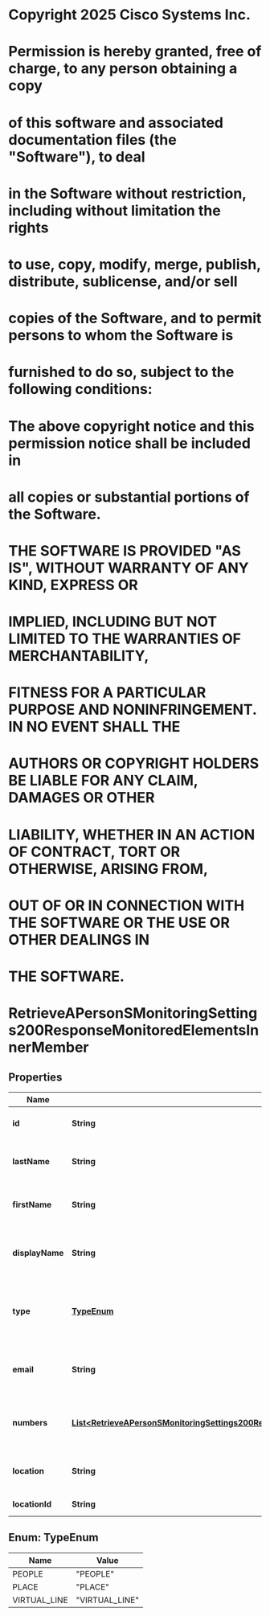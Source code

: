 <!--  Copyright 2025 Cisco Systems Inc.

Permission is hereby granted, free of charge, to any person obtaining a copy
of this software and associated documentation files (the "Software"), to deal
in the Software without restriction, including without limitation the rights
to use, copy, modify, merge, publish, distribute, sublicense, and/or sell
copies of the Software, and to permit persons to whom the Software is
furnished to do so, subject to the following conditions:

The above copyright notice and this permission notice shall be included in
all copies or substantial portions of the Software.

THE SOFTWARE IS PROVIDED "AS IS", WITHOUT WARRANTY OF ANY KIND, EXPRESS OR
IMPLIED, INCLUDING BUT NOT LIMITED TO THE WARRANTIES OF MERCHANTABILITY,
FITNESS FOR A PARTICULAR PURPOSE AND NONINFRINGEMENT. IN NO EVENT SHALL THE
AUTHORS OR COPYRIGHT HOLDERS BE LIABLE FOR ANY CLAIM, DAMAGES OR OTHER
LIABILITY, WHETHER IN AN ACTION OF CONTRACT, TORT OR OTHERWISE, ARISING FROM,
OUT OF OR IN CONNECTION WITH THE SOFTWARE OR THE USE OR OTHER DEALINGS IN
THE SOFTWARE.-->
# Copyright 2025 Cisco Systems Inc.
#
# Permission is hereby granted, free of charge, to any person obtaining a copy
# of this software and associated documentation files (the "Software"), to deal
# in the Software without restriction, including without limitation the rights
# to use, copy, modify, merge, publish, distribute, sublicense, and/or sell
# copies of the Software, and to permit persons to whom the Software is
# furnished to do so, subject to the following conditions:
#
# The above copyright notice and this permission notice shall be included in
# all copies or substantial portions of the Software.
#
# THE SOFTWARE IS PROVIDED "AS IS", WITHOUT WARRANTY OF ANY KIND, EXPRESS OR
# IMPLIED, INCLUDING BUT NOT LIMITED TO THE WARRANTIES OF MERCHANTABILITY,
# FITNESS FOR A PARTICULAR PURPOSE AND NONINFRINGEMENT. IN NO EVENT SHALL THE
# AUTHORS OR COPYRIGHT HOLDERS BE LIABLE FOR ANY CLAIM, DAMAGES OR OTHER
# LIABILITY, WHETHER IN AN ACTION OF CONTRACT, TORT OR OTHERWISE, ARISING FROM,
# OUT OF OR IN CONNECTION WITH THE SOFTWARE OR THE USE OR OTHER DEALINGS IN
# THE SOFTWARE.



# RetrieveAPersonSMonitoringSettings200ResponseMonitoredElementsInnerMember


## Properties

| Name | Type | Description | Notes |
|------------ | ------------- | ------------- | -------------|
|**id** | **String** | The identifier of the monitored person. |  |
|**lastName** | **String** | The last name of the monitored person, place or virtual line. |  |
|**firstName** | **String** | The first name of the monitored person, place or virtual line. |  |
|**displayName** | **String** | The display name of the monitored person, place or virtual line. |  |
|**type** | [**TypeEnum**](#TypeEnum) | Indicates whether the type is &#x60;PEOPLE&#x60;, &#x60;PLACE&#x60; or &#x60;VIRTUAL_LINE&#x60;. |  [optional] |
|**email** | **String** | The email address of the monitored person, place or virtual line. |  [optional] |
|**numbers** | [**List&lt;RetrieveAPersonSMonitoringSettings200ResponseMonitoredElementsInnerMemberNumbersInner&gt;**](RetrieveAPersonSMonitoringSettings200ResponseMonitoredElementsInnerMemberNumbersInner.md) | The list of phone numbers of the monitored person, place or virtual line. |  |
|**location** | **String** | The location name where the call park extension is. |  |
|**locationId** | **String** | The ID for the location. |  |



## Enum: TypeEnum

| Name | Value |
|---- | -----|
| PEOPLE | &quot;PEOPLE&quot; |
| PLACE | &quot;PLACE&quot; |
| VIRTUAL_LINE | &quot;VIRTUAL_LINE&quot; |



